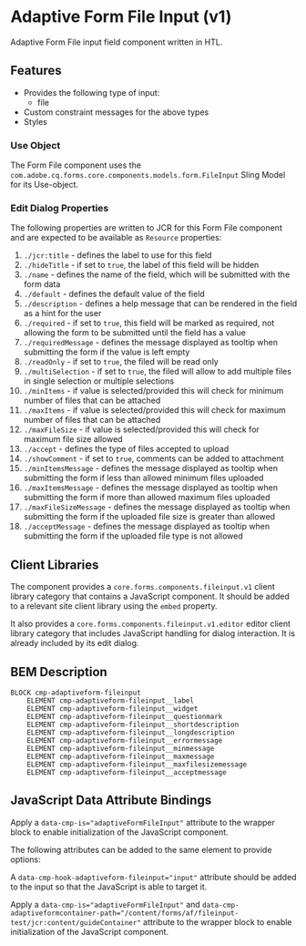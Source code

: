 <!--
Copyright 2022 Adobe

Licensed under the Apache License, Version 2.0 (the "License");
you may not use this file except in compliance with the License.
You may obtain a copy of the License at

    http://www.apache.org/licenses/LICENSE-2.0

Unless required by applicable law or agreed to in writing, software
distributed under the License is distributed on an "AS IS" BASIS,
WITHOUT WARRANTIES OR CONDITIONS OF ANY KIND, either express or implied.
See the License for the specific language governing permissions and
limitations under the License.
-->
Adaptive Form File Input (v1)
====
Adaptive Form File input field component written in HTL.

## Features

* Provides the following type of input:
  * file
* Custom constraint messages for the above types
* Styles

### Use Object
The Form File component uses the `com.adobe.cq.forms.core.components.models.form.FileInput` Sling Model for its Use-object.

### Edit Dialog Properties
The following properties are written to JCR for this Form File component and are expected to be available as `Resource` properties:

1. `./jcr:title` - defines the label to use for this field
2. `./hideTitle` - if set to `true`, the label of this field will be hidden
3. `./name` - defines the name of the field, which will be submitted with the form data
4. `./default` - defines the default value of the field
5. `./description` - defines a help message that can be rendered in the field as a hint for the user
6. `./required` - if set to `true`, this field will be marked as required, not allowing the form to be submitted until the field has a value
7. `./requiredMessage` - defines the message displayed as tooltip when submitting the form if the value is left empty
8. `./readOnly` - if set to `true`, the filed will be read only
9. `./multiSelection` - if set to `true`, the filed will allow to add multiple files in single selection or multiple selections
10. `./minItems` - if value is selected/provided this will check for minimum number of files that can be attached
11. `./maxItems` - if value is selected/provided this will check for maximum number of files that can be attached
12. `./maxFileSize` - if value is selected/provided this will check for maximum file size allowed
13. `./accept` - defines the type of files accepted to upload
14. `./showComment` - if set to `true`, comments can be added to attachment
15. `./minItemsMessage` - defines the message displayed as tooltip when submitting the form if less than allowed minimum files uploaded
16. `./maxItemsMessage` - defines the message displayed as tooltip when submitting the form if more than allowed maximum files uploaded
17. `./maxFileSizeMessage` - defines the message displayed as tooltip when submitting the form if the uploaded file size is greater than allowed
18. `./acceptMessage` - defines the message displayed as tooltip when submitting the form if the uploaded file type is not allowed

## Client Libraries
The component provides a `core.forms.components.fileinput.v1` client library category that contains a JavaScript
component. It should be added to a relevant site client library using the `embed` property.

It also provides a `core.forms.components.fileinput.v1.editor` editor client library category that includes
JavaScript handling for dialog interaction. It is already included by its edit dialog.

## BEM Description
```
BLOCK cmp-adaptiveform-fileinput
    ELEMENT cmp-adaptiveform-fileinput__label
    ELEMENT cmp-adaptiveform-fileinput__widget
    ELEMENT cmp-adaptiveform-fileinput__questionmark
    ELEMENT cmp-adaptiveform-fileinput__shortdescription
    ELEMENT cmp-adaptiveform-fileinput__longdescription
    ELEMENT cmp-adaptiveform-fileinput__errormessage
    ELEMENT cmp-adaptiveform-fileinput__minmessage
    ELEMENT cmp-adaptiveform-fileinput__maxmessage
    ELEMENT cmp-adaptiveform-fileinput__maxfilesizemessage
    ELEMENT cmp-adaptiveform-fileinput__acceptmessage
```

## JavaScript Data Attribute Bindings

Apply a `data-cmp-is="adaptiveFormFileInput"` attribute to the wrapper block to enable initialization of the JavaScript component.

The following attributes can be added to the same element to provide options:

A `data-cmp-hook-adaptiveform-fileinput="input"` attribute should be added to the input  so that the JavaScript is able to target it.

Apply a `data-cmp-is="adaptiveFormFileInput"` and `data-cmp-adaptiveformcontainer-path="/content/forms/af/fileinput-test/jcr:content/guideContainer"` attribute to the wrapper block to enable initialization of the JavaScript component.

